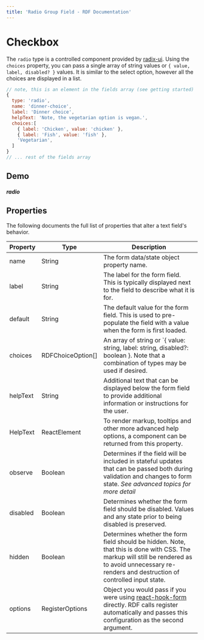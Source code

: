 ```yaml
---
title: 'Radio Group Field - RDF Documentation'
---
```


# Checkbox

The `radio` type is a controlled component provided by [radix-ui](https://www.radix-ui.com/docs/primitives/components/radio-group). Using the `choices` property, you can pass a single array of string values or `{ value, label, disabled? }` values. It is similar to the select option, however all the choices are displayed in a list.

```js
// note, this is an element in the fields array (see getting started)
{
  type: 'radio',
  name: 'dinner-choice',
  label: 'Dinner choice',
  helpText: 'Note, the vegetarian option is vegan.',
  choices:[
    { label: 'Chicken', value: 'chicken' },
    { label: 'Fish', value: 'fish' },
    'Vegetarian',
  ]
}
// ... rest of the fields array

```

## Demo

##### radio


## Properties

The following documents the full list of properties that alter a text field's behavior.

| Property   | Type | Description |
|--|--|--|
| name       | String | The form data/state object property name. |
| label      | String | The label for the form field. This is typically displayed next to the field to describe what it is for. |
| default    | String | The default value for the form field. This is used to pre-populate the field with a value when the form is first loaded.                                                                                                                                                          |
| choices    | RDFChoiceOption[] | An array of string or `{ value: string, label: string, disabled?: boolean }. Note that a combination of types may be used if desired.                                                                                                                                             |
| helpText   | String | Additional text that can be displayed below the form field to provide additional information or instructions for the user.                                                                                                                                                                                                                      |
| HelpText   | ReactElement | To render markup, tooltips and other more advanced help options, a component can be returned from this property.                                                                                                                                                                                              |
| observe    | Boolean | Determines if the field will be included in stateful updates that can be passed both during validation and changes to form state. *See advanced topics for more detail*                                                                                                                                                                                     |
| disabled   | Boolean | Determines whether the form field should be disabled. Values and any state prior to being disabled is preserved.                                                                                                                                                                                   |
| hidden     | Boolean | Determines whether the form field should be hidden. Note, that this is done with CSS. The markup will still be rendered as to avoid unnecessary re-renders and destruction of controlled input state.                                                                                                                    |
| options    | RegisterOptions  | Object you would pass if you were using [react-hook-form](https://react-hook-form.com/api/useform/register) directly. RDF calls register automatically and passes this configuration as the second argument.

